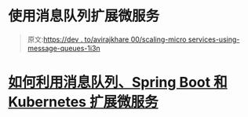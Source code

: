 # 使用消息队列扩展微服务

> 原文:[https://dev . to/avirajkhare 00/scaling-micro services-using-message-queues-1i3n](https://dev.to/avirajkhare00/scaling-microservices-using-message-queues-1i3n)

# [](#how-to-scale-microservices-with-message-queues-spring-boot-and-kubernetes)[如何利用消息队列、Spring Boot 和 Kubernetes 扩展微服务](https://medium.freecodecamp.org/how-to-scale-microservices-with-message-queues-spring-boot-and-kubernetes-f691b7ba3acf)